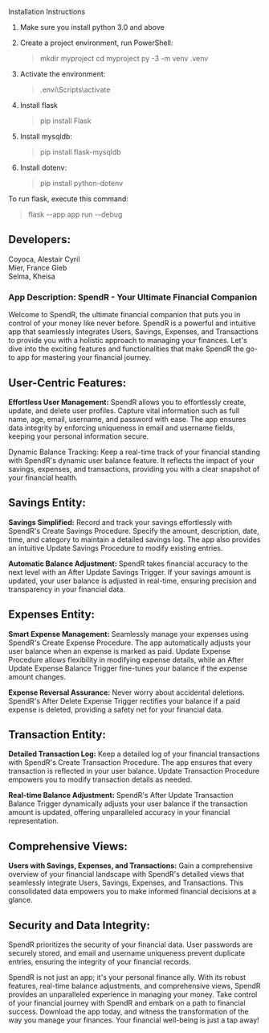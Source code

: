 Installation Instructions

1. Make sure you install python 3.0 and above

2. Create a project environment, run PowerShell:

    > mkdir myproject
    > cd myproject
    > py -3 -m venv .venv

3. Activate the environment:

    > .envi\Scripts\activate

4. Install flask

    > pip install Flask

5. Install mysqldb:

    > pip install flask-mysqldb

6. Install dotenv:
    > pip install python-dotenv

To run flask, execute this command:

> flask --app app run --debug

## Developers:<br/>
Coyoca, Alestair Cyril<br/>
Mier, France Gieb<br/>
Selma, Kheisa


### App Description: SpendR - Your Ultimate Financial Companion

Welcome to SpendR, the ultimate financial companion that puts you in control of your money like never before. SpendR is a powerful and intuitive app that seamlessly integrates Users, Savings, Expenses, and Transactions to provide you with a holistic approach to managing your finances. Let's dive into the exciting features and functionalities that make SpendR the go-to app for mastering your financial journey.

## User-Centric Features:

**Effortless User Management:** SpendR allows you to effortlessly create, update, and delete user profiles. Capture vital information such as full name, age, email, username, and password with ease. The app ensures data integrity by enforcing uniqueness in email and username fields, keeping your personal information secure.

 Dynamic Balance Tracking: Keep a real-time track of your financial standing with SpendR's dynamic user balance feature. It reflects the impact of your savings, expenses, and transactions, providing you with a clear snapshot of your financial health.

## Savings Entity:

**Savings Simplified:** Record and track your savings effortlessly with SpendR's Create Savings Procedure. Specify the amount, description, date, time, and category to maintain a detailed savings log. The app also provides an intuitive Update Savings Procedure to modify existing entries.

**Automatic Balance Adjustment:** SpendR takes financial accuracy to the next level with an After Update Savings Trigger. If your savings amount is updated, your user balance is adjusted in real-time, ensuring precision and transparency in your financial data.

## Expenses Entity:

**Smart Expense Management:** Seamlessly manage your expenses using SpendR's Create Expense Procedure. The app automatically adjusts your user balance when an expense is marked as paid. Update Expense Procedure allows flexibility in modifying expense details, while an After Update Expense Balance Trigger fine-tunes your balance if the expense amount changes.

**Expense Reversal Assurance:** Never worry about accidental deletions. SpendR's After Delete Expense Trigger rectifies your balance if a paid expense is deleted, providing a safety net for your financial data.

## Transaction Entity:

**Detailed Transaction Log:** Keep a detailed log of your financial transactions with SpendR's Create Transaction Procedure. The app ensures that every transaction is reflected in your user balance. Update Transaction Procedure empowers you to modify transaction details as needed.

**Real-time Balance Adjustment:** SpendR's After Update Transaction Balance Trigger dynamically adjusts your user balance if the transaction amount is updated, offering unparalleled accuracy in your financial representation.

## Comprehensive Views:

**Users with Savings, Expenses, and Transactions:** Gain a comprehensive overview of your financial landscape with SpendR's detailed views that seamlessly integrate Users, Savings, Expenses, and Transactions. This consolidated data empowers you to make informed financial decisions at a glance.

## Security and Data Integrity:

SpendR prioritizes the security of your financial data. User passwords are securely stored, and email and username uniqueness prevent duplicate entries, ensuring the integrity of your financial records.

SpendR is not just an app; it's your personal finance ally. With its robust features, real-time balance adjustments, and comprehensive views, SpendR provides an unparalleled experience in managing your money. Take control of your financial journey with SpendR and embark on a path to financial success. Download the app today, and witness the transformation of the way you manage your finances. Your financial well-being is just a tap away!